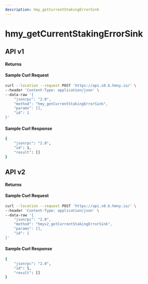 ```yaml
---
description: hmy_getCurrentStakingErrorSink
---
```


# hmy\_getCurrentStakingErrorSink

## API v1

#### Returns

#### Sample Curl Request

```bash
curl --location --request POST 'https://api.s0.b.hmny.io/' \
--header 'Content-Type: application/json' \
--data-raw '{
    "jsonrpc": "2.0",
    "method": "hmy_getCurrentStakingErrorSink",
    "params": [],
    "id": 1
}'
```

#### Sample Curl Response

```bash
{
    "jsonrpc": "2.0",
    "id": 1,
    "result": []
}
```

## API v2

#### Returns

#### Sample Curl Request

```bash
curl --location --request POST 'https://api.s0.b.hmny.io/' \
--header 'Content-Type: application/json' \
--data-raw '{
    "jsonrpc": "2.0",
    "method": "hmyv2_getCurrentStakingErrorSink",
    "params": [],
    "id": 1
}'
```

#### Sample Curl Response

```bash
{
    "jsonrpc": "2.0",
    "id": 1,
    "result": []
}
```

